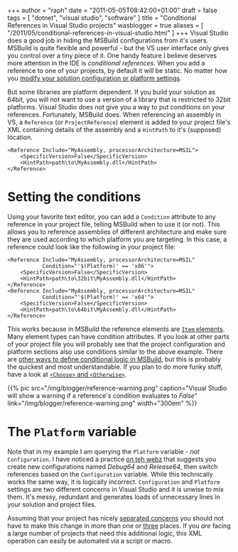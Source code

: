 +++
author = "raph"
date = "2011-05-05T08:42:00+01:00"
draft = false
tags = [ "dotnet", "visual studio", "software" ]
title = "Conditional References in Visual Studio projects"
wasblogger = true
aliases = [ "/2011/05/conditional-references-in-visual-studio.html" ]
+++
Visual Studio does a good job in hiding the MSBuild configurations from it's users. MSBuild is quite flexible and powerful - but the VS user interface only gives you control over a tiny piece of it. One handy feature I believe deserves more attention in the IDE is *conditional references*. When you add a reference to one of your projects, by default it will be static. No matter how you [modify your solution configuration or platform settings](/2011/04/targeting-platforms-in-visual-studio.html).

But some libraries are platform dependent. If you build your solution as 64bit, you will not want to use a version of a library that is restricted to 32bit platforms. Visual Studio does not give you a way to put conditions on your references. Fortunately, MSBuild does. When referencing an assembly in VS, a `Reference` (or `ProjectReference`) element is added to your project file's XML containing details of the assembly and a `HintPath` to it's (supposed) location.

    <Reference Include="MyAssembly, processorArchitecture=MSIL">
        <SpecificVersion>False</SpecificVersion>
        <HintPath>path\to\MyAssembly.dll</HintPath>
    </Reference>

# Setting the conditions
Using your favorite text editor, you can add a `Condition` attribute to any reference in your project file, telling MSBuild when to use it (or not). This allows you to reference assemblies of different architecture and make sure they are used according to which platform you are targeting. In this case, a reference could look like the following in your project file: 

    <Reference Include="MyAssembly, processorArchitecture=MSIL"
               Condition="'$(Platform)' == 'x86'">
        <SpecificVersion>False</SpecificVersion>
        <HintPath>path\to\32bit\MyAssembly.dll</HintPath>
    </Reference>
    <Reference Include="MyAssembly, processorArchitecture=MSIL" 
               Condition="'$(Platform)' == 'x64'">
        <SpecificVersion>False</SpecificVersion>
        <HintPath>path\to\64bit\MyAssembly.dll</HintPath>
    </Reference>

This works because in MSBuild the reference elements are [`Item` elements](http://msdn.microsoft.com/en-us/library/ms164283%28v=VS.100%29.aspx). Many element types can have condition attributes. If you look at other parts of your project file you will probably see that the project configuration and platform sections also use conditions similar to the above example. There are [other ways to define conditional logic in MSBuild](http://msdn.microsoft.com/en-us/library/ms164307.aspx), but this is probably the quickest and most understandable. If you plan to do more funky stuff, have a look at [`<Choose>` and `<Otherwise>`](http://msdn.microsoft.com/en-us/library/ms164282.aspx).

{{% pic src="/img/blogger/reference-warning.png" caption="Visual Studio will show a warning if a reference's condition evaluates to *False*" link="/img/blogger/reference-warning.png" width="300em" %}}

# The `Platform` variable
Note that in my example I am querying the `Platform` variable - *not* `Configuration`. I have noticed a practice [on teh webz](http://dev.monogram.sk/websvn/filedetails.php?repname=graphstudio&path=%2Ftrunk%2Fgraphstudio.sln) that suggests you create new configurations named *Debug64* and *Release64*, then switch references based on the `Configuration` variable. While this technically works the same way, it is logically incorrect. `Configuration` and `Platform` settings are two different concerns in Visual Studio and it is unwise to mix them. It's messy, redundant and generates loads of unnecessary lines in your solution and project files.

Assuming that your project has nicely [separated concerns](http://en.wikipedia.org/wiki/Separation_of_concerns) you should not have to make this change in more than one or [three](http://en.wikipedia.org/wiki/Rule_of_three_%28programming%29) places. If you *are* facing a large number of projects that need this additional logic, this XML operation can easily be automated via a script or macro.
